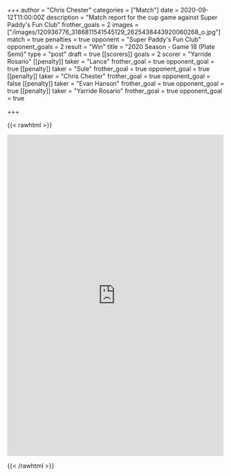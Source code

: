+++
author = "Chris Chester"
categories = ["Match"]
date = 2020-09-12T11:00:00Z
description = "Match report for the cup game against Super Paddy's Fun Club"
frother_goals = 2
images = ["/images/120936776_3186811541545129_2625438443920060268_o.jpg"]
match = true
penalties = true
opponent = "Super Paddy's Fun Club"
opponent_goals = 2
result = "Win"
title = "2020 Season - Game 18 (Plate Semi)"
type = "post"
draft = true
[[scorers]]
goals = 2
scorer = "Yarride Rosario"
[[penalty]]
taker = "Lance"
frother_goal = true
opponent_goal = true
[[penalty]]
taker = "Sule"
frother_goal = true
opponent_goal = true
[[penalty]]
taker = "Chris Chester"
frother_goal = true
opponent_goal = false
[[penalty]]
taker = "Evan Hanson"
frother_goal = true
opponent_goal = true
[[penalty]]
taker = "Yarride Rosario"
frother_goal = true
opponent_goal = true

+++


{{< rawhtml >}} <div class="row"> <iframe src="https://www.facebook.com/plugins/post.php?href=https%3A%2F%2Fwww.facebook.com%2FNZSundayFootball%2Fposts%2F3448412895384991&show_text=true&width=500" width="500" height="743" style="border:none;overflow:hidden" scrolling="no" frameborder="0" allowfullscreen="true" allow="autoplay; clipboard-write; encrypted-media; picture-in-picture; web-share"></iframe> </div>

{{< /rawhtml >}}